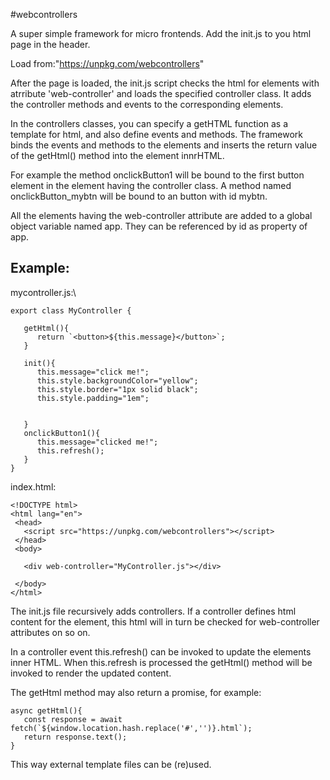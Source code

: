 #webcontrollers

A super simple framework for micro frontends.
Add the init.js to you html page in the header.

Load from:"https://unpkg.com/webcontrollers"


After the page is loaded, the init.js script checks the html for elements 
with atrribute 'web-controller' and loads the specified controller class. 
It adds the controller methods and events to the corresponding elements.

In the controllers classes, you can specify a getHTML function 
as a template for html, and also define events and methods.
The framework binds the events and methods to the elements and inserts
the return value of the getHtml() method into the element innrHTML.

For example the method onclickButton1 will be bound to the
first button element in the element having the controller class.
A method named onclickButton_mybtn will be bound to an button with 
id mybtn.

All the elements having the web-controller attribute are added to a global 
object variable named app. They can be referenced by id as property of app.


Example:
--------------------------------
mycontroller.js:\

    export class MyController {
    
       getHtml(){
          return `<button>${this.message}</button>`;
       }
       
       init(){
          this.message="click me!";
          this.style.backgroundColor="yellow";
          this.style.border="1px solid black";
          this.style.padding="1em";
          
          
       }
       onclickButton1(){
          this.message="clicked me!";
          this.refresh();
       }
    }

index.html:

    <!DOCTYPE html>
    <html lang="en">
     <head>
       <script src="https://unpkg.com/webcontrollers"></script>
     </head>
     <body>
       
       <div web-controller="MyController.js"></div>
       
     </body>
    </html>
    
The init.js file recursively adds controllers. If a controller defines
html content for the element, this html will in turn be checked 
for web-controller attributes on so on. 

In a controller event this.refresh() can be invoked to update the elements
inner HTML. When this.refresh is processed the getHtml() method will 
be invoked to render the updated content. 

The getHtml method may also return a promise, for example:  


    async getHtml(){
       const response = await fetch(`${window.location.hash.replace('#','')}.html`);
       return response.text();
    }

This way external template files can be (re)used.